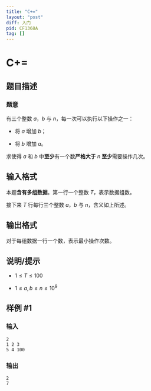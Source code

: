 ```yaml
---
title: "C+="
layout: "post"
diff: 入门
pid: CF1368A
tag: []
---
```


# C+=

## 题目描述

### 题意

有三个整数 $a$，$b$ 与 $n$，每一次可以执行以下操作之一：

- 将 $a$ 增加 $b$；

- 将 $b$ 增加 $a$。

求使得 $a$ 和 $b$ 中**至少**有一个数**严格大于** $n$ **至少**需要操作几次。

## 输入格式

本题**含有多组数据**。第一行一个整数 $T$，表示数据组数。

接下来 $T$ 行每行三个整数 $a$，$b$ 与 $n$，含义如上所述。

## 输出格式

对于每组数据一行一个数，表示最小操作次数。

## 说明/提示

- $1 \leq T \leq 100$

- $1 \leq a,b \leq n \leq 10^9$

## 样例 #1

### 输入

```
2
1 2 3
5 4 100
```

### 输出

```
2
7
```

